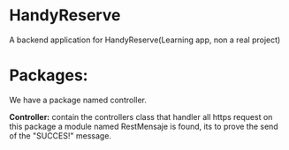 # HandyReserve
A backend application for HandyReserve(Learning app, non a real project)

# Packages:
We have a package named controller.

**Controller:** contain the controllers class that handler all https request
on this package a module named RestMensaje is found, its to prove the send of
the "SUCCES!" message.

